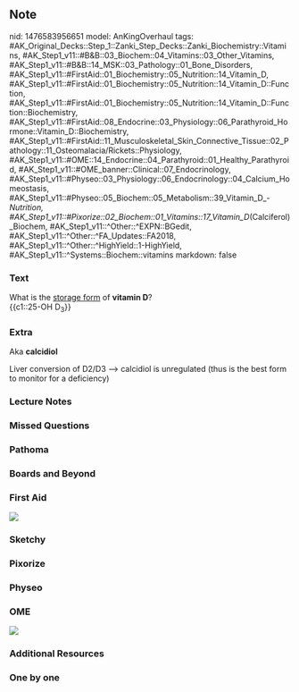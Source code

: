 ## Note
nid: 1476583956651
model: AnKingOverhaul
tags: #AK_Original_Decks::Step_1::Zanki_Step_Decks::Zanki_Biochemistry::Vitamins, #AK_Step1_v11::#B&B::03_Biochem::04_Vitamins::03_Other_Vitamins, #AK_Step1_v11::#B&B::14_MSK::03_Pathology::01_Bone_Disorders, #AK_Step1_v11::#FirstAid::01_Biochemistry::05_Nutrition::14_Vitamin_D, #AK_Step1_v11::#FirstAid::01_Biochemistry::05_Nutrition::14_Vitamin_D::Function, #AK_Step1_v11::#FirstAid::01_Biochemistry::05_Nutrition::14_Vitamin_D::Function::Biochemistry, #AK_Step1_v11::#FirstAid::08_Endocrine::03_Physiology::06_Parathyroid_Hormone::Vitamin_D::Biochemistry, #AK_Step1_v11::#FirstAid::11_Musculoskeletal_Skin_Connective_Tissue::02_Pathology::11_Osteomalacia/Rickets::Physiology, #AK_Step1_v11::#OME::14_Endocrine::04_Parathyroid::01_Healthy_Parathyroid, #AK_Step1_v11::#OME_banner::Clinical::07_Endocrinology, #AK_Step1_v11::#Physeo::03_Physiology::06_Endocrinology::04_Calcium_Homeostasis, #AK_Step1_v11::#Physeo::05_Biochem::05_Metabolism::39_Vitamin_D_-_Nutrition, #AK_Step1_v11::#Pixorize::02_Biochem::01_Vitamins::17_Vitamin_D_(Calciferol)_Biochem, #AK_Step1_v11::^Other::^EXPN::BGedit, #AK_Step1_v11::^Other::^FA_Updates::FA2018, #AK_Step1_v11::^Other::^HighYield::1-HighYield, #AK_Step1_v11::^Systems::Biochem::vitamins
markdown: false

### Text
<div>
  <div>
    <div>
      What is the <u>storage form</u> of <b>vitamin D</b>?
    </div>
    <div>
      {{c1::25-OH D<sub>3</sub>}}
    </div>
  </div>
</div>

### Extra
Aka <b>calcidiol</b>
<div>
  Liver conversion of D2/D3 —> calcidiol is unregulated (thus is
  the best form to monitor for a deficiency)
</div>

### Lecture Notes


### Missed Questions


### Pathoma


### Boards and Beyond


### First Aid
<img src="tmpibpBde.png">

### Sketchy


### Pixorize


### Physeo


### OME
<div class="ome-widget">
  <a href=
  "https://onlinemeded.org/spa/endocrinology?ref=anki"><img src=
  "_OME_AnkiFlashcards_Topic_5.png"></a>
</div>

### Additional Resources


### One by one

